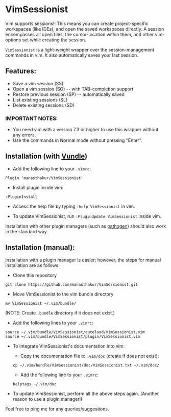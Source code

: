 # VimSessionist

Vim supports sessions!! This means you can create project-specific workspaces (like IDEs), and open the saved workspaces directly. A session encompasses all open files, the cursor-location within them, and other vim-options set while creating the session.

`VimSessionist` is a light-weight wrapper over the session-management commands in vim. It also automatically saves your last session.

## Features:

* Save a vim session (SS)
* Open a vim session (SO) -- with TAB-completion support
* Restore previous session (SP) -- automatically saved
* List existing sessions (SL)
* Delete existing sessions (SD)

### IMPORTANT NOTES: 

* You need vim with a version 7.3 or higher to use this wrapper without any errors.
* Use the commands in Normal mode without pressing "Enter".

## Installation (with [Vundle](https://github.com/VundleVim/Vundle.vim))

* Add the following line to your `.vimrc`:
```
Plugin 'manasthakur/VimSessionist'
```

* Install plugin inside vim:
```
:PluginInstall
```

* Access the help file by typing `:help VimSessionist` in vim.

* To update VimSessionist, run `:PluginUpdate VimSessionist` inside vim.

Installation with other plugin managers (such as [pathogen](https://github.com/tpope/vim-pathogen)) should also work in the standard way.

## Installation (manual):

Installation with a plugin manager is easier; however, the steps for manual installation are as follows:

* Clone this repository
```
git clone https://github.com/manasthakur/VimSessionist.git
```

* Move VimSessionist to the vim bundle directory
```
mv VimSessionist ~/.vim/bundle/
```
(NOTE: Create `.bundle` directory if it does not exist.)

* Add the following lines to your `.vimrc`:
```
source ~/.vim/bundle/VimSessionist/autoload/VimSessionist.vim
source ~/.vim/bundle/VimSessionist/plugin/VimSessionist.vim
```

* To integrate VimSessionist's documentation into vim:
    - Copy the documentation file to `.vim/doc` (create if does not exist):
    ```
    cp ~/.vim/bundle/VimSessionist/doc/VimSessionist.txt ~/.vim/doc/
    ```
    - Add the following line to your `.vimrc`:
    ```
    helptags ~/.vim/doc
    ```

* To update VimSessionist, perform all the above steps again. (Another reason to use a plugin manager!)

Feel free to ping me for any queries/suggestions.

